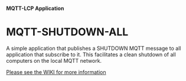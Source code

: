 #### MQTT-LCP Application

# MQTT-SHUTDOWN-ALL

A simple application that publishes a SHUTDOWN MQTT message to all
application that subscribe to it.  This facilitates a clean shutdown of
all computers on the local MQTT network.

[Please see the WIKI for more information](https://github.com/rphughespa/mqtt-lcp/wiki)
